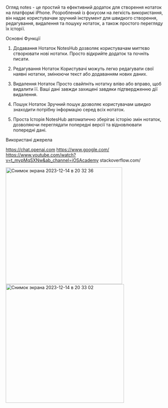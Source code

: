 Огляд
notes - це простий та ефективний додаток для створення нотаток на платформі iPhone. Розроблений із фокусом на легкість використання, він надає користувачам зручний інструмент для швидкого створення, редагування, видалення та пошуку нотаток, а також простого перегляду їх історії.

Основні Функції
1. Додавання Нотаток
NotesHub дозволяє користувачам миттєво створювати нові нотатки. Просто відкрийте додаток та почніть писати.

2. Редагування Нотаток
Користувачі можуть легко редагувати свої наявні нотатки, змінюючи текст або додаванням нових даних.

3. Видалення Нотаток
Просто свайпніть нотатку вліво або вправо, щоб видалити її. Ваші дані завжди захищені завдяки підтвердженню дії видалення.

4. Пошук Нотаток
Зручний пошук дозволяє користувачам швидко знаходити потрібну інформацію серед всіх нотаток.

5. Проста Історія
NotesHub автоматично зберігає історію змін нотаток, дозволяючи переглядати попередні версії та відновлювати попередні дані.


Використані джерела

https://chat.openai.com
https://www.google.com/
https://www.youtube.com/watch?v=t_mypMqSXNw&ab_channel=iOSAcademy
stackoverflow.com/




<img width="371" alt="Снимок экрана 2023-12-14 в 20 32 36" src="https://github.com/gazon14/Projet-Lab2/assets/146487719/fdf5d59a-35ec-4a97-835a-ba6bba095d98">
<img width="377" alt="Снимок экрана 2023-12-14 в 20 33 02" src="https://github.com/gazon14/Projet-Lab2/assets/146487719/f9b9d63b-9104-4cf1-849c-60a373e05885">







